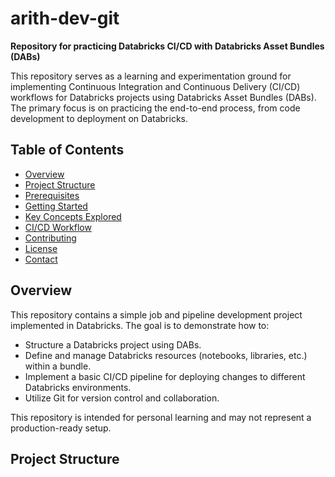 # arith-dev-git

**Repository for practicing Databricks CI/CD with Databricks Asset Bundles (DABs)**

This repository serves as a learning and experimentation ground for implementing Continuous Integration and Continuous Delivery (CI/CD) workflows for Databricks projects using Databricks Asset Bundles (DABs). The primary focus is on practicing the end-to-end process, from code development to deployment on Databricks.

## Table of Contents

- [Overview](#overview)
- [Project Structure](#project-structure)
- [Prerequisites](#prerequisites)
- [Getting Started](#getting-started)
- [Key Concepts Explored](#key-concepts-explored)
- [CI/CD Workflow](#cicd-workflow)
- [Contributing](#contributing)
- [License](#license)
- [Contact](#contact)

## Overview

This repository contains a simple job and pipeline development project implemented in Databricks. The goal is to demonstrate how to:

- Structure a Databricks project using DABs.
- Define and manage Databricks resources (notebooks, libraries, etc.) within a bundle.
- Implement a basic CI/CD pipeline for deploying changes to different Databricks environments.
- Utilize Git for version control and collaboration.

This repository is intended for personal learning and may not represent a production-ready setup.

## Project Structure